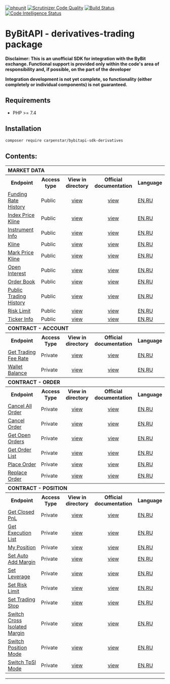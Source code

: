 [![phpunit](https://github.com/carpenstar/bybitapi-sdk-derivatives/actions/workflows/github-action.yml/badge.svg?branch=master)](https://github.com/carpenstar/bybitapi-sdk-derivatives/actions/workflows/github-action.yml/badge.svg?branch=master)
[![Scrutinizer Code Quality](https://scrutinizer-ci.com/g/carpenstar/bybitapi-sdk-derivatives/badges/quality-score.png?b=master)](https://scrutinizer-ci.com/g/carpenstar/bybitapi-sdk-derivatives/?branch=master)
[![Build Status](https://scrutinizer-ci.com/g/carpenstar/bybitapi-sdk-derivatives/badges/build.png?b=master)](https://scrutinizer-ci.com/g/carpenstar/bybitapi-sdk-derivatives/build-status/master)
[![Code Intelligence Status](https://scrutinizer-ci.com/g/carpenstar/bybitapi-sdk-derivatives/badges/code-intelligence.svg?b=master)](https://scrutinizer-ci.com/code-intelligence)


# ByBitAPI - derivatives-trading package

**Disclaimer: This is an unofficial SDK for integration with the ByBit exchange.
Functional support is provided only within the code's area of responsibility and, if possible, on the part of the developer**

**Integration development is not yet complete, so functionality (either completely or individual components) is not guaranteed.**

## Requirements

- PHP >= 7.4

## Installation

```sh 
composer require carpenstar/bybitapi-sdk-derivatives
```

## Contents:

<table>
  <tr>
    <th colspan="5" style="text-align: left; font-weight: bold">MARKET DATA</th>
  </tr>
  <tr>
    <th style="text-align: center; font-weight: bold">Endpoint</th>
    <th style="text-align: center; font-weight: bold">Access type</th>
    <th style="text-align: center; font-weight: bold">View in directory</th>
    <th style="text-align: center; font-weight: bold">Official documentation</th>
    <th style="text-align: center; font-weight: bold">Language</th>
  </tr>
  <tr>
    <td>
      <a href="https://github.com/carpenstar/bybitapi-sdk-derivatives/tree/master#market-data---funding-rate-history">Funding Rate History</a>
    </td>
    <td>Public</td>
    <td style="text-align: center"><a href="https://github.com/carpenstar/bybitapi-sdk-derivatives/tree/master/src/Derivatives/MarketData/FundingRateHistory">view</a></td>
    <td style="text-align: center"><a href="https://bybit-exchange.github.io/docs/derivatives/public/funding-rate" target="_blank">view</a></td>
    <td>
        <a href="https://github.com/carpenstar/bybitapi-sdk-derivatives/blob/master/src/Derivatives/MarketData/FundingRateHistory/README.md">EN</a>,<a href="https://github.com/carpenstar/bybitapi-sdk-derivatives/blob/master/src/Derivatives/MarketData/FundingRateHistory/README_ru.md">RU</a>
    </td>
  </tr>
  <tr>
    <td>
      <a href="https://github.com/carpenstar/bybitapi-sdk-derivatives/tree/master#market-data---index-price-kline">Index Price Kline</a>
    </td>
    <td>Public</td>
    <td style="text-align: center"><a href="https://github.com/carpenstar/bybitapi-sdk-derivatives/tree/master/src/Derivatives/MarketData/IndexPriceKline">view</a></td>
    <td style="text-align: center"><a href="https://bybit-exchange.github.io/docs/derivatives/public/index-kline" target="_blank">view</a></td>
    <td>
        <a href="https://github.com/carpenstar/bybitapi-sdk-derivatives/blob/master/src/Derivatives/MarketData/IndexPriceKline/README.md">EN</a>,<a href="https://github.com/carpenstar/bybitapi-sdk-derivatives/blob/master/src/Derivatives/MarketData/IndexPriceKline/README_ru.md">RU</a>
    </td>  
  </tr>
  <tr>
    <td>
      <a href="https://github.com/carpenstar/bybitapi-sdk-derivatives/tree/master#market-data---instrument-info">Instrument Info</a>
    </td>
    <td>Public</td>
    <td style="text-align: center"><a href="https://github.com/carpenstar/bybitapi-sdk-derivatives/tree/master/src/Derivatives/MarketData/InstrumentInfo">view</a></td>
    <td style="text-align: center"><a href="https://bybit-exchange.github.io/docs/derivatives/public/instrument-info" target="_blank">view</a></td>
    <td>
        <a href="https://github.com/carpenstar/bybitapi-sdk-derivatives/blob/master/src/Derivatives/MarketData/InstrumentInfo/README.md">EN</a>,<a href="https://github.com/carpenstar/bybitapi-sdk-derivatives/blob/master/src/Derivatives/MarketData/InstrumentInfo/README_ru.md">RU</a>
    </td>    

</tr>
  <tr>
    <td>
      <a href="https://github.com/carpenstar/bybitapi-sdk-derivatives/tree/master#market-data---kline">Kline</a>
    </td>
    <td>Public</td>
    <td style="text-align: center"><a href="https://github.com/carpenstar/bybitapi-sdk-derivatives/tree/master/src/Derivatives/MarketData/Kline">view</a></td>
    <td style="text-align: center"><a href="https://bybit-exchange.github.io/docs/derivatives/public/kline" target="_blank">view</a></td>
    <td>
        <a href="https://github.com/carpenstar/bybitapi-sdk-derivatives/blob/master/src/Derivatives/MarketData/Kline/README.md">EN</a>,<a href="https://github.com/carpenstar/bybitapi-sdk-derivatives/blob/master/src/Derivatives/MarketData/Kline/README_ru.md">RU</a>
    </td>  
  </tr>
  <tr>
    <td>
      <a href="https://github.com/carpenstar/bybitapi-sdk-derivatives/tree/master#market-data---mark-price-kline">Mark Price Kline</a>
    </td>
    <td>Public</td>
    <td style="text-align: center"><a href="https://github.com/carpenstar/bybitapi-sdk-derivatives/tree/master/src/Derivatives/MarketData/MarkPriceKline">view</a></td>
    <td style="text-align: center"><a href="https://bybit-exchange.github.io/docs/derivatives/public/mark-kline" target="_blank">view</a></td>
    <td>
        <a href="https://github.com/carpenstar/bybitapi-sdk-derivatives/blob/master/src/Derivatives/MarketData/MarkPriceKline/README.md">EN</a>,<a href="https://github.com/carpenstar/bybitapi-sdk-derivatives/blob/master/src/Derivatives/MarketData/MarkPriceKline/README_ru.md">RU</a>
    </td>  
  </tr>
  <tr>
    <td>
      <a href="https://github.com/carpenstar/bybitapi-sdk-derivatives/tree/master#market-data---open-interest">Open Interest</a>
    </td>
    <td>Public</td>
    <td style="text-align: center"><a href="https://github.com/carpenstar/bybitapi-sdk-derivatives/tree/master/src/Derivatives/MarketData/OpenInterest">view</a></td>
    <td style="text-align: center"><a href="https://bybit-exchange.github.io/docs/derivatives/public/open-interest" target="_blank">view</a></td>
    <td>
        <a href="https://github.com/carpenstar/bybitapi-sdk-derivatives/blob/master/src/Derivatives/MarketData/OpenInterest/README.md">EN</a>,<a href="https://github.com/carpenstar/bybitapi-sdk-derivatives/blob/master/src/Derivatives/MarketData/OpenInterest/README_ru.md">RU</a>
    </td>  
  </tr>
  <tr>
    <td>
      <a href="https://github.com/carpenstar/bybitapi-sdk-derivatives/tree/master#market-data---order-book">Order Book</a>
    </td>
    <td>Public</td>
    <td style="text-align: center"><a href="https://bybit-exchange.github.io/docs/derivatives/public/orderbook">view</a></td>
    <td style="text-align: center"><a href="https://github.com/carpenstar/bybitapi-sdk-derivatives/tree/master/src/Derivatives/MarketData/OrderBook" target="_blank">view</a></td>
    <td>
        <a href="https://github.com/carpenstar/bybitapi-sdk-derivatives/blob/master/src/Derivatives/MarketData/OrderBook/README.md">EN</a>,<a href="https://github.com/carpenstar/bybitapi-sdk-derivatives/blob/master/src/Derivatives/MarketData/OrderBook/README_ru.md">RU</a>
    </td>    
</tr>
  <tr>
    <td>
      <a href="https://github.com/carpenstar/bybitapi-sdk-derivatives/tree/master#market-data---public-trading-history">Public Trading History</a>
    </td>
    <td>Public</td>
    <td style="text-align: center"><a href="https://github.com/carpenstar/bybitapi-sdk-derivatives/tree/master/src/Derivatives/MarketData/PublicTradingHistory">view</a></td>
    <td style="text-align: center"><a href="https://bybit-exchange.github.io/docs/derivatives/public/trade" target="_blank">view</a></td>
    <td>
        <a href="https://github.com/carpenstar/bybitapi-sdk-derivatives/blob/master/src/Derivatives/MarketData/PublicTradingHistory/README.md">EN</a>,<a href="https://github.com/carpenstar/bybitapi-sdk-derivatives/blob/master/src/Derivatives/MarketData/PublicTradingHistory/README_ru.md">RU</a>
    </td>   
  </tr>
  <tr>
    <td>
      <a href="https://github.com/carpenstar/bybitapi-sdk-derivatives/tree/master#market-data---risk-limit">Risk Limit</a>
    </td>
    <td>Public</td>
    <td style="text-align: center"><a href="https://github.com/carpenstar/bybitapi-sdk-derivatives/tree/master/src/Derivatives/MarketData/RiskLimit">view</a></td>
    <td style="text-align: center"><a href="https://bybit-exchange.github.io/docs/derivatives/public/risk-limit" target="_blank">view</a></td>
    <td>
        <a href="https://github.com/carpenstar/bybitapi-sdk-derivatives/blob/master/src/Derivatives/MarketData/RiskLimit/README.md">EN</a>,<a href="https://github.com/carpenstar/bybitapi-sdk-derivatives/blob/master/src/Derivatives/MarketData/RiskLimit/README_ru.md">RU</a>
    </td>   
</tr>
  <tr>
    <td>
      <a href="https://github.com/carpenstar/bybitapi-sdk-derivatives/tree/master#market-data---ticker-info">Ticker Info</a>
    </td>
    <td>Public</td>
    <td style="text-align: center"><a href="https://github.com/carpenstar/bybitapi-sdk-derivatives/tree/master/src/Derivatives/MarketData/TickerInfo">view</a></td>
    <td style="text-align: center"><a href="https://bybit-exchange.github.io/docs/derivatives/public/ticker" target="_blank">view</a></td>
    <td>
        <a href="https://github.com/carpenstar/bybitapi-sdk-derivatives/blob/master/src/Derivatives/MarketData/TickerInfo/README.md">EN</a>,<a href="https://github.com/carpenstar/bybitapi-sdk-derivatives/blob/master/src/Derivatives/MarketData/TickerInfo/README_ru.md">RU</a>
    </td>   
  </tr>
  <tr>
    <th colspan="5" style="text-align: left; font-weight: bold">CONTRACT - ACCOUNT</th>
  </tr>
  <tr>
    <th style="text-align: center; font-weight: bold">Endpoint</th>
    <th style="text-align: center; font-weight: bold">Access Type</th>
    <th style="text-align: center; font-weight: bold">View in directory</th>
    <th style="text-align: center; font-weight: bold">Official documentation</th>
    <th style="text-align: center; font-weight: bold">Language</th>
  </tr>
  <tr>
    <td>
      <a href="https://github.com/carpenstar/bybitapi-sdk-derivatives/tree/master#contract---account---get-trading-fee-rate">Get Trading Fee Rate</a>
    </td>
    <td>Private</td>
    <td style="text-align: center"><a href="https://github.com/carpenstar/bybitapi-sdk-derivatives/tree/master/src/Derivatives/Contract/Account/GetTradingFeeRate">view</a></td>
    <td style="text-align: center"><a href="https://bybit-exchange.github.io/docs/derivatives/contract/fee-rate" target="_blank">view</a></td>
    <td>
        <a href="https://github.com/carpenstar/bybitapi-sdk-derivatives/blob/master/src/Derivatives/MarketData/GetTradingFeeRate/README.md">EN</a>,<a href="https://github.com/carpenstar/bybitapi-sdk-derivatives/blob/master/src/Derivatives/MarketData/GetTradingFeeRate/README_ru.md">RU</a>
    </td> 
  </tr>
  <tr>
    <td>
      <a href="https://github.com/carpenstar/bybitapi-sdk-derivatives/tree/master#contract---account---wallet-balance">Wallet Balance</a>
    </td>
    <td>Private</td>
    <td style="text-align: center"><a href="https://github.com/carpenstar/bybitapi-sdk-derivatives/tree/master/src/Derivatives/Contract/Account/WalletBalance">view</a></td>
    <td style="text-align: center"><a href="https://bybit-exchange.github.io/docs/derivatives/contract/wallet" target="_blank">view</a></td>
    <td>
        <a href="https://github.com/carpenstar/bybitapi-sdk-derivatives/blob/master/src/Derivatives/MarketData/WalletBalance/README.md">EN</a>,<a href="https://github.com/carpenstar/bybitapi-sdk-derivatives/blob/master/src/Derivatives/MarketData/WalletBalance/README_ru.md">RU</a>
    </td> 
  </tr>
  <tr>
    <th colspan="5" style="text-align: left; font-weight: bold">CONTRACT - ORDER</th>
  </tr>
  <tr>
    <th style="text-align: center; font-weight: bold">Endpoint</th>
    <th style="text-align: center; font-weight: bold">Access Type</th>
    <th style="text-align: center; font-weight: bold">View in directory</th>
    <th style="text-align: center; font-weight: bold">Official documentation</th>
    <th style="text-align: center; font-weight: bold">Language</th>
  </tr>
  <tr>
    <td>
      <a href="https://github.com/carpenstar/bybitapi-sdk-derivatives/tree/master#contract---account---order---cancel-all-order">Cancel All Order</a>
    </td>
    <td>Private</td>
    <td style="text-align: center"><a href="https://github.com/carpenstar/bybitapi-sdk-derivatives/tree/master/src/Derivatives/Contract/Order/CancelAllOrder">view</a></td>
    <td style="text-align: center"><a href="https://bybit-exchange.github.io/docs/derivatives/contract/cancel-all" target="_blank">view</a></td>
    <td>
        <a href="https://github.com/carpenstar/bybitapi-sdk-derivatives/blob/master/src/Derivatives/Contract/CancelAllOrder/README.md">EN</a>,<a href="https://github.com/carpenstar/bybitapi-sdk-derivatives/blob/master/src/Derivatives/Contract/CancelAllOrder/README_ru.md">RU</a>
    </td> 
  </tr>
  <tr>
    <td>
      <a href="https://github.com/carpenstar/bybitapi-sdk-derivatives/tree/master#contract---account---order---cancel-order">Cancel Order</a>
    </td>
    <td>Private</td>
    <td style="text-align: center"><a href="https://github.com/carpenstar/bybitapi-sdk-derivatives/tree/master/src/Derivatives/Contract/Order/CancelOrder">view</a></td>
    <td style="text-align: center"><a href="https://bybit-exchange.github.io/docs/derivatives/contract/cancel" target="_blank">view</a></td>
    <td>
        <a href="https://github.com/carpenstar/bybitapi-sdk-derivatives/blob/master/src/Derivatives/Contract/CancelOrder/README.md">EN</a>,<a href="https://github.com/carpenstar/bybitapi-sdk-derivatives/blob/master/src/Derivatives/Contract/CancelOrder/README_ru.md">RU</a>
    </td> 
  </tr>
  <tr>
    <td>
      <a href="https://github.com/carpenstar/bybitapi-sdk-derivatives/tree/master#contract---account---order---get-open-orders">Get Open Orders</a>
    </td>
    <td>Private</td>
    <td style="text-align: center"><a href="https://github.com/carpenstar/bybitapi-sdk-derivatives/tree/master/src/Derivatives/Contract/Order/GetOpenOrders">view</a></td>
    <td style="text-align: center"><a href="https://bybit-exchange.github.io/docs/derivatives/contract/open-order" target="_blank">view</a></td>
    <td>
        <a href="https://github.com/carpenstar/bybitapi-sdk-derivatives/blob/master/src/Derivatives/Contract/GetOpenOrders/README.md">EN</a>,<a href="https://github.com/carpenstar/bybitapi-sdk-derivatives/blob/master/src/Derivatives/Contract/GetOpenOrders/README_ru.md">RU</a>
    </td>
  </tr>
  <tr>
    <td>
      <a href="https://github.com/carpenstar/bybitapi-sdk-derivatives/tree/master#contract---account---order---get-order-list">Get Order List</a>
    </td>
    <td>Private</td>
    <td style="text-align: center"><a href="https://github.com/carpenstar/bybitapi-sdk-derivatives/tree/master/src/Derivatives/Contract/Order/GetOrderList">view</a></td>
    <td style="text-align: center"><a href="https://bybit-exchange.github.io/docs/derivatives/contract/order-list" target="_blank">view</a></td>
    <td>
        <a href="https://github.com/carpenstar/bybitapi-sdk-derivatives/blob/master/src/Derivatives/Contract/GetOrderList/README.md">EN</a>,<a href="https://github.com/carpenstar/bybitapi-sdk-derivatives/blob/master/src/Derivatives/Contract/GetOrderList/README_ru.md">RU</a>
    </td>
  </tr>
  <tr>
    <td>
      <a href="https://github.com/carpenstar/bybitapi-sdk-derivatives/tree/master#contract---account---order---place-order">Place Order</a>
    </td>
    <td>Private</td>
    <td style="text-align: center"><a href="https://github.com/carpenstar/bybitapi-sdk-derivatives/tree/master/src/Derivatives/Contract/Order/PlaceOrder">view</a></td>
    <td style="text-align: center"><a href="https://bybit-exchange.github.io/docs/derivatives/contract/place-order" target="_blank">view</a></td>
    <td>
        <a href="https://github.com/carpenstar/bybitapi-sdk-derivatives/blob/master/src/Derivatives/Contract/PlaceOrder/README.md">EN</a>,<a href="https://github.com/carpenstar/bybitapi-sdk-derivatives/blob/master/src/Derivatives/Contract/PlaceOrder/README_ru.md">RU</a>
    </td>
  </tr>
  <tr>
    <td>
      <a href="https://github.com/carpenstar/bybitapi-sdk-derivatives/tree/master#contract---account---order---replace-order">Replace Order</a>
    </td>
    <td>Private</td>
    <td style="text-align: center"><a href="https://github.com/carpenstar/bybitapi-sdk-derivatives/tree/master/src/Derivatives/Contract/Order/ReplaceOrder">view</a></td>
    <td style="text-align: center"><a href="https://bybit-exchange.github.io/docs/derivatives/contract/replace-order" target="_blank">view</a></td>
    <td>
        <a href="https://github.com/carpenstar/bybitapi-sdk-derivatives/blob/master/src/Derivatives/Contract/ReplaceOrder/README.md">EN</a>,<a href="https://github.com/carpenstar/bybitapi-sdk-derivatives/blob/master/src/Derivatives/Contract/ReplaceOrder/README_ru.md">RU</a>
    </td>
  </tr>
  <tr>
    <th colspan="5" style="text-align: left; font-weight: bold">CONTRACT - POSITION</th>
  </tr>
  <tr>
    <th style="text-align: center; font-weight: bold">Endpoint</th>
    <th style="text-align: center; font-weight: bold">Access Type</th>
    <th style="text-align: center; font-weight: bold">View in directory</th>
    <th style="text-align: center; font-weight: bold">Official documentation</th>
    <th style="text-align: center; font-weight: bold">Language</th>
  </tr>
  <tr>
    <td>
      <a href="https://github.com/carpenstar/bybitapi-sdk-derivatives/tree/master#contract---position---get-closed-pnl">Get Closed PnL</a>
    </td>
    <td>Private</td>
    <td style="text-align: center"><a href="https://github.com/carpenstar/bybitapi-sdk-derivatives/tree/master/src/Derivatives/Contract/Position/GetClosedPnL">view</a></td>
    <td style="text-align: center"><a href="https://bybit-exchange.github.io/docs/derivatives/contract/closepnl" target="_blank">view</a></td>
    <td>
        <a href="https://github.com/carpenstar/bybitapi-sdk-derivatives/blob/master/src/Derivatives/Position/GetClosedPnL/README.md">EN</a>,<a href="https://github.com/carpenstar/bybitapi-sdk-derivatives/blob/master/src/Derivatives/Position/GetClosedPnL/README_ru.md">RU</a>
    </td>
  </tr>
  <tr>
    <td>
      <a href="https://github.com/carpenstar/bybitapi-sdk-derivatives/tree/master#contract---position---get-execution-list">Get Execution List</a>
    </td>
    <td>Private</td>
    <td style="text-align: center"><a href="https://github.com/carpenstar/bybitapi-sdk-derivatives/tree/master/src/Derivatives/Contract/Position/GetExecutionList">view</a></td>
    <td style="text-align: center"><a href="https://bybit-exchange.github.io/docs/derivatives/contract/execution-list" target="_blank">view</a></td>
    <td>
        <a href="https://github.com/carpenstar/bybitapi-sdk-derivatives/blob/master/src/Derivatives/Position/GetExecutionList/README.md">EN</a>,<a href="https://github.com/carpenstar/bybitapi-sdk-derivatives/blob/master/src/Derivatives/Position/GetExecutionList/README_ru.md">RU</a>
    </td>
  </tr>
  <tr>
    <td>
      <a href="https://github.com/carpenstar/bybitapi-sdk-derivatives/tree/master#contract---position---my-position">My Position</a>
    </td>
    <td>Private</td>
    <td style="text-align: center"><a href="https://github.com/carpenstar/bybitapi-sdk-derivatives/tree/master/src/Derivatives/Contract/Position/MyPosition">view</a></td>
    <td style="text-align: center"><a href="https://bybit-exchange.github.io/docs/derivatives/contract/position-list" target="_blank">view</a></td>
    <td>
        <a href="https://github.com/carpenstar/bybitapi-sdk-derivatives/blob/master/src/Derivatives/Position/MyPosition/README.md">EN</a>,<a href="https://github.com/carpenstar/bybitapi-sdk-derivatives/blob/master/src/Derivatives/Position/MyPosition/README_ru.md">RU</a>
    </td>
  </tr>
  <tr>
    <td>
      <a href="https://github.com/carpenstar/bybitapi-sdk-derivatives/tree/master#contract---position---set-auto-add-margin">Set Auto Add Margin</a>
    </td>
    <td>Private</td>
    <td style="text-align: center"><a href="https://github.com/carpenstar/bybitapi-sdk-derivatives/tree/master/src/Derivatives/Contract/Position/SetAutoAddMargin">view</a></td>
    <td style="text-align: center"><a href="https://bybit-exchange.github.io/docs/derivatives/contract/auto-margin" target="_blank">view</a></td>
    <td>
        <a href="https://github.com/carpenstar/bybitapi-sdk-derivatives/blob/master/src/Derivatives/Position/SetAutoAddMargin/README.md">EN</a>,<a href="https://github.com/carpenstar/bybitapi-sdk-derivatives/blob/master/src/Derivatives/Position/SetAutoAddMargin/README_ru.md">RU</a>
    </td>
  </tr>
  <tr>
    <td>
      <a href="https://github.com/carpenstar/bybitapi-sdk-derivatives/tree/master#contract---position---set-leverage">Set Leverage</a>
    </td>
    <td>Private</td>
    <td style="text-align: center"><a href="https://github.com/carpenstar/bybitapi-sdk-derivatives/tree/master/src/Derivatives/Contract/Position/SetLeverage">view</a></td>
    <td style="text-align: center"><a href="https://bybit-exchange.github.io/docs/derivatives/contract/leverage" target="_blank">view</a></td>
    <td>
        <a href="https://github.com/carpenstar/bybitapi-sdk-derivatives/blob/master/src/Derivatives/Position/SetLeverage/README.md">EN</a>,<a href="https://github.com/carpenstar/bybitapi-sdk-derivatives/blob/master/src/Derivatives/Position/SetLeverage/README_ru.md">RU</a>
    </td>
  </tr>
  <tr>
    <td>
      <a href="https://github.com/carpenstar/bybitapi-sdk-derivatives/tree/master#contract---position---set-risk-limit">Set Risk Limit</a>
    </td>
    <td>Private</td>
    <td style="text-align: center"><a href="https://github.com/carpenstar/bybitapi-sdk-derivatives/tree/master/src/Derivatives/Contract/Position/SetRiskLimit">view</a></td>
    <td style="text-align: center"><a href="https://bybit-exchange.github.io/docs/derivatives/contract/set-risk-limit" target="_blank">view</a></td>
    <td>
        <a href="https://github.com/carpenstar/bybitapi-sdk-derivatives/blob/master/src/Derivatives/Position/SetRiskLimit/README.md">EN</a>,<a href="https://github.com/carpenstar/bybitapi-sdk-derivatives/blob/master/src/Derivatives/Position/SetRiskLimit/README_ru.md">RU</a>
    </td>
  </tr>
  <tr>
    <td>
      <a href="https://github.com/carpenstar/bybitapi-sdk-derivatives/tree/master#contract---position---set-trading-stop">Set Trading Stop</a>
    </td>
    <td>Private</td>
    <td style="text-align: center"><a href="https://github.com/carpenstar/bybitapi-sdk-derivatives/tree/master/src/Derivatives/Contract/Position/SetTradingStop">view</a></td>
    <td style="text-align: center"><a href="https://bybit-exchange.github.io/docs/derivatives/contract/trading-stop" target="_blank">view</a></td>
    <td>
        <a href="https://github.com/carpenstar/bybitapi-sdk-derivatives/blob/master/src/Derivatives/Position/SetTradingStop/README.md">EN</a>,<a href="https://github.com/carpenstar/bybitapi-sdk-derivatives/blob/master/src/Derivatives/Position/SetTradingStop/README_ru.md">RU</a>
    </td>
  </tr>
  <tr>
    <td>
      <a href="https://github.com/carpenstar/bybitapi-sdk-derivatives/tree/master#contract---position---switch-cross-isolated-margin">Switch Cross Isolated Margin</a>
    </td>
    <td>Private</td>
    <td style="text-align: center"><a href="https://github.com/carpenstar/bybitapi-sdk-derivatives/tree/master/src/Derivatives/Contract/Position/SwitchCrossIsolatedMargin">view</a></td>
    <td style="text-align: center"><a href="https://bybit-exchange.github.io/docs/derivatives/contract/cross-isolated" target="_blank">view</a></td>
    <td>
        <a href="https://github.com/carpenstar/bybitapi-sdk-derivatives/blob/master/src/Derivatives/Position/SwitchCrossIsolatedMargin/README.md">EN</a>,<a href="https://github.com/carpenstar/bybitapi-sdk-derivatives/blob/master/src/Derivatives/Position/SwitchCrossIsolatedMargin/README_ru.md">RU</a>
    </td>
  </tr>
  <tr>
    <td>
      <a href="https://github.com/carpenstar/bybitapi-sdk-derivatives/tree/master#contract---position---switch-position-mode">Switch Position Mode</a>
    </td>
    <td>Private</td>
    <td style="text-align: center"><a href="https://github.com/carpenstar/bybitapi-sdk-derivatives/tree/master/src/Derivatives/Contract/Position/SwitchPositionMode">view</a></td>
    <td style="text-align: center"><a href="https://bybit-exchange.github.io/docs/derivatives/contract/position-mode" target="_blank">view</a></td>
    <td>
        <a href="https://github.com/carpenstar/bybitapi-sdk-derivatives/blob/master/src/Derivatives/Position/SwitchPositionMode/README.md">EN</a>,<a href="https://github.com/carpenstar/bybitapi-sdk-derivatives/blob/master/src/Derivatives/Position/SwitchPositionMode/README_ru.md">RU</a>
    </td>
  </tr>
  <tr>
    <td>
      <a href="https://github.com/carpenstar/bybitapi-sdk-derivatives/tree/master#contract---position---switch-tpsl-mode">Switch TpSl Mode</a>
    </td>
    <td>Private</td>
    <td style="text-align: center"><a href="https://github.com/carpenstar/bybitapi-sdk-derivatives/tree/master/src/Derivatives/Contract/Position/SwitchTpSlMode">view</a></td>
    <td style="text-align: center"><a href="https://bybit-exchange.github.io/docs/derivatives/contract/tpsl-mode" target="_blank">view</a></td>
    <td>
        <a href="https://github.com/carpenstar/bybitapi-sdk-derivatives/blob/master/src/Derivatives/Position/SwitchTpSlMode/README.md">EN</a>,<a href="https://github.com/carpenstar/bybitapi-sdk-derivatives/blob/master/src/Derivatives/Position/SwitchTpSlMode/README_ru.md">RU</a>
    </td>
  </tr>
</table>

---
